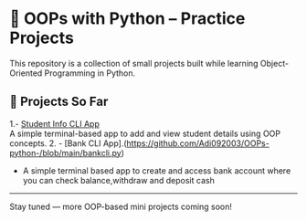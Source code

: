 # 🐍 OOPs with Python – Practice Projects

This repository is a collection of small projects built while learning Object-Oriented Programming in Python.



## 📁 Projects So Far

1.- [Student Info CLI App](Student_Info_Manager.md)  
  A simple terminal-based app to add and view student details using OOP concepts.
2. - [Bank CLI App].(https://github.com/Adi092003/OOPs-python-/blob/main/bankcli.py)
   - A simple terminal based app to create and access bank account where you can check balance,withdraw and deposit cash

---

Stay tuned — more OOP-based mini projects coming soon!
